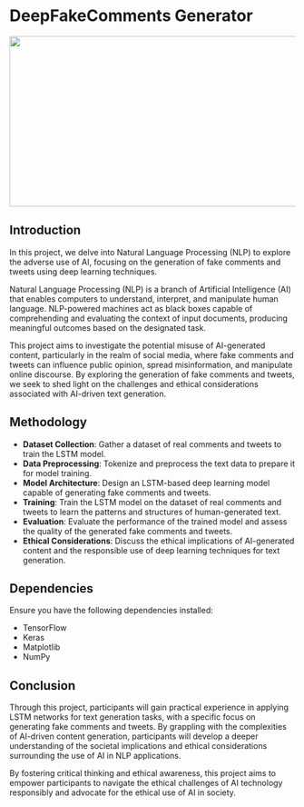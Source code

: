 # DeepFakeComments Generator

<img src="https://github.com/vinitshetty16/DeepFake-Comments-Generator/assets/63487624/25fe6ac4-b655-4d51-a5d6-bd5fba97051d" width="1400px" height="300px">

## Introduction
In this project, we delve into Natural Language Processing (NLP) to explore the adverse use of AI, focusing on the generation of fake comments and tweets using deep learning techniques.

Natural Language Processing (NLP) is a branch of Artificial Intelligence (AI) that enables computers to understand, interpret, and manipulate human language. NLP-powered machines act as black boxes capable of comprehending and evaluating the context of input documents, producing meaningful outcomes based on the designated task.

This project aims to investigate the potential misuse of AI-generated content, particularly in the realm of social media, where fake comments and tweets can influence public opinion, spread misinformation, and manipulate online discourse. By exploring the generation of fake comments and tweets, we seek to shed light on the challenges and ethical considerations associated with AI-driven text generation.

## Methodology
- **Dataset Collection**: Gather a dataset of real comments and tweets to train the LSTM model.
- **Data Preprocessing**: Tokenize and preprocess the text data to prepare it for model training.
- **Model Architecture**: Design an LSTM-based deep learning model capable of generating fake comments and tweets.
- **Training**: Train the LSTM model on the dataset of real comments and tweets to learn the patterns and structures of human-generated text.
- **Evaluation**: Evaluate the performance of the trained model and assess the quality of the generated fake comments and tweets.
- **Ethical Considerations**: Discuss the ethical implications of AI-generated content and the responsible use of deep learning techniques for text generation.

## Dependencies
Ensure you have the following dependencies installed:
- TensorFlow
- Keras
- Matplotlib
- NumPy

## Conclusion
Through this project, participants will gain practical experience in applying LSTM networks for text generation tasks, with a specific focus on generating fake comments and tweets. By grappling with the complexities of AI-driven content generation, participants will develop a deeper understanding of the societal implications and ethical considerations surrounding the use of AI in NLP applications.

By fostering critical thinking and ethical awareness, this project aims to empower participants to navigate the ethical challenges of AI technology responsibly and advocate for the ethical use of AI in society.
